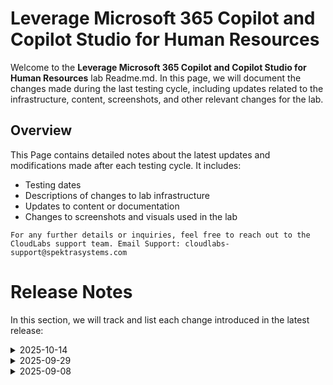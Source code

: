 # Leverage Microsoft 365 Copilot and Copilot Studio for Human Resources

Welcome to the **Leverage Microsoft 365 Copilot and Copilot Studio for Human Resources** lab Readme.md. In this page, we will document the changes made during the last testing cycle, including updates related to the infrastructure, content, screenshots, and other relevant changes for the lab.

## Overview

This Page contains detailed notes about the latest updates and modifications made after each testing cycle. It includes:

- Testing dates
- Descriptions of changes to lab infrastructure
- Updates to content or documentation
- Changes to screenshots and visuals used in the lab

`For any further details or inquiries, feel free to reach out to the CloudLabs support team. Email Support: cloudlabs-support@spektrasystems.com`

# Release Notes

In this section, we will track and list each change introduced in the latest release:

<details>
  <summary>2025-10-14</summary>

## Release Date: 2025-10-14

### Summary of Changes

Made updates by adding clearer, up-to-date UI screenshots and refining instructions to enhance clarity, improve accuracy, and ensure a smoother learning experience.  

### Infrastructure Changes

N/A

### Content Changes

N/A

### Screenshot Updates

- **Minor updates**: 

    - **Updated UI Screenshots**: Replaced screenshots to match the latest user interface.
      
### Testing Notes

- **Testing Date**: 2025-10-14

### Testing Scope 

Performed end-to-end architecture validation and verification of prerequisites.

---
</details>

<details>
  <summary>2025-09-29</summary>

## Release Date: 2025-09-29

### Summary of Changes

Made updates by adding clearer, up-to-date UI screenshots and refining instructions to enhance clarity, improve accuracy, and ensure a smoother learning experience.  

### Infrastructure Changes

N/A

### Content Changes

N/A

### Screenshot Updates

- **Minor updates**: 

    - **Updated UI Screenshots**: Replaced screenshots to match the latest user interface.
      
### Testing Notes

- **Testing Date**: 2025-09-29

### Testing Scope 

Performed end-to-end architecture validation, including RBAC and policy compliance checks, and verification of prerequisites.

---
</details>


<details>
  <summary>2025-09-08</summary>

## Release Date: 2025-09-08

### Summary of Changes

Content updates, including clearer UI screenshots and refined instructions to improve understanding and clarity.    

### Infrastructure Changes

N/A

### Content Changes

Updated the instructions and content as per the New UI in the Microsoft Copilot Studio portal.

### Screenshot Updates

- **Minor updates**: 

    - **Updated UI Screenshots**: Updated the screenshots as per the new UI in the Microsoft Copilot Studio portal.
      
### Testing Notes

- **Testing Date**: 2025-09-05

### Testing Scope 

 Performed end-to-end testing of the lab, updated the lab guide with clear instructions and updated the images as per the new UI.


<details>
  
  <summary>04 June 2025</summary>

## Infrastructure Changes

NA

## Content Changes

NA
  
## Screenshot Updates

NA

## Testing Notes

NA

</details>
